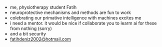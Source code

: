 -  me, physiotherapy student Fatih
-  neuroprotective mechanisms and methods are fun to work
-  colebrating our primative intelligence with machines excites me
-  i need a mentor. it would be nice if collaborate you to learm ai for these              from nothing (sorry)
-  and a bit security
-  fatihdeniz2002@hotmail.com
<!---
sunbedoc/sunbedoc is a ✨ special ✨ repository because its `README.md` (this file) appears on your GitHub profile.
You can click the Preview link to take a look at your changes.
--->
